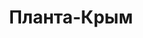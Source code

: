 --- 
title: "Планта-Крым" 
 
town: "Симферополь" 
tel: ["+380 (652) 44-61-25"] 
address: "Россия, Республика Крым, г. Симферополь, 60 лет Октября улица, 6" 
mail: "" 
--- 
